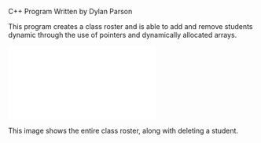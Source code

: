 C++ Program 
Written by Dylan Parson

This program creates a class roster and is able to add and remove students dynamic through the use of pointers and dynamically allocated arrays.

![Output of program](./readme.md?raw=true "Output of program")

This image shows the entire class roster, along with deleting a student. 

